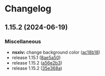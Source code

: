# Changelog

## 1.15.2 (2024-06-19)


### Miscellaneous

* **nsxiv:** change background color ([ac18b18](https://github.com/engeir/stowfiles/commit/ac18b18c8d6629abb530453ed2536e522d615320))
* release 1.15.1 ([8ae5a50](https://github.com/engeir/stowfiles/commit/8ae5a506399c8574fd780fa48e6df75e7bf92946))
* release 1.15.2 ([a56e2b3](https://github.com/engeir/stowfiles/commit/a56e2b3e1a6a859ad6b0b3953832b88fd87ecfcb))
* release 1.15.2 ([35e368a](https://github.com/engeir/stowfiles/commit/35e368a1bf125ca33b6acc36d32f86ed88ca87be))
